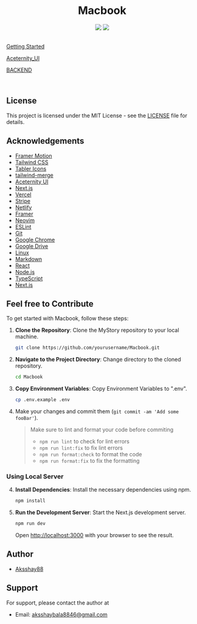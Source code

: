 <div align=center>
<h1>Macbook</h1> 
<img src="https://img.shields.io/badge/Apple-%23000000.svg?style=for-the-badge&logo=apple&logoColor=white width=400">
<img src="https://img.shields.io/badge/github-%23121011.svg?style=for-the-badge&logo=github&color=black width=400">
</div>
<br>

<a href="../Getting Started/readme.md">Getting Started</a>

<a href="../Frontend/readme.md">Aceternity_UI</a>

<a href="../backend_raw/readme.md">BACKEND</a>

</br>



## License

This project is licensed under the MIT License - see the [LICENSE](LICENSE) file for details.

## Acknowledgements

- [Framer Motion](https://www.framer.com/motion/)
- [Tailwind CSS](https://tailwindcss.com/)
- [Tabler Icons](https://tablericons.com/)
- [tailwind-merge](https://www.npmjs.com/package/tailwind-merge)
- [Aceternity UI](https://ui.aceternity.com/)
- [Next.js](https://nextjs.org/)
- [Vercel](https://vercel.com/)
- [Stripe](https://stripe.com/)
- [Netlify](https://www.netlify.com/)
- [Framer](https://www.framer.com/)
- [Neovim](https://neovim.io/)
- [ESLint](https://eslint.org/)
- [Git](https://git-scm.com/)
- [Google Chrome](https://www.google.com/chrome/)
- [Google Drive](https://www.google.com/drive/)
- [Linux](https://www.linux.org/)
- [Markdown](https://www.markdownguide.org/)
- [React](https://reactjs.org/)
- [Node.js](https://nodejs.org/)
- [TypeScript](https://www.typescriptlang.org/)
- [Next.js](https://nextjs.org/)



## Feel free to Contribute

To get started with Macbook, follow these steps:

1. **Clone the Repository**: Clone the MyStory repository to your local machine.
   ```bash
   git clone https://github.com/yourusername/Macbook.git
   ```
2. **Navigate to the Project Directory**: Change directory to the cloned repository.
   ```bash
   cd Macbook
   ```
3. **Copy Environment Variables**: Copy Environment Variables to ".env".
   ```bash
   cp .env.example .env
   ```
4. Make your changes and commit them (`git commit -am 'Add some fooBar'`).
   > Make sure to lint and format your code before commiting
   >
   > - `npm run lint` to check for lint errors
   > - `npm run lint:fix` to fix lint errors
   > - `npm run format:check` to format the code
   > - `npm run format:fix` to fix the formatting

### Using Local Server

4. **Install Dependencies**: Install the necessary dependencies using npm.
   ```bash
   npm install
   ```
5. **Run the Development Server**: Start the Next.js development server.
   ```bash
   npm run dev
   ```

   Open [http://localhost:3000](http://localhost:3000) with your browser to see the result.


## Author

- [Aksshay88](https://github.com/Aksshay88)


## Support

For support, please contact the author at

- Email: aksshaybala8846@gmail.com
